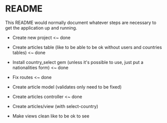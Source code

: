 # README

This README would normally document whatever steps are necessary to get the
application up and running.

* Create new project <~ done

* Create articles table (like to be able to be ok without users and countries tables) <~ done

* Install country_select gem (unless it's possible to use, just put a nationalities form) <~ done

* Fix routes <~ done

* Create article model (validates only need to be fixed)

* Create articles controller <~ done

* Create articles/view (with select-country)

* Make views clean like to be ok to see